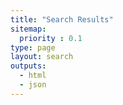 ```yaml
---
title: "Search Results"
sitemap:
  priority : 0.1
type: page
layout: search
outputs:
  - html
  - json
---
```

